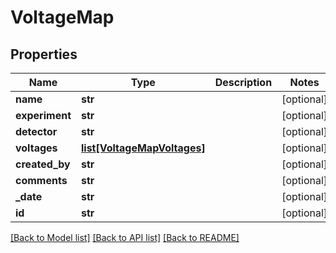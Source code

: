 # VoltageMap

## Properties
Name | Type | Description | Notes
------------ | ------------- | ------------- | -------------
**name** | **str** |  | [optional] 
**experiment** | **str** |  | [optional] 
**detector** | **str** |  | [optional] 
**voltages** | [**list[VoltageMapVoltages]**](VoltageMapVoltages.md) |  | [optional] 
**created_by** | **str** |  | [optional] 
**comments** | **str** |  | [optional] 
**_date** | **str** |  | [optional] 
**id** | **str** |  | [optional] 

[[Back to Model list]](../README.md#documentation-for-models) [[Back to API list]](../README.md#documentation-for-api-endpoints) [[Back to README]](../README.md)

